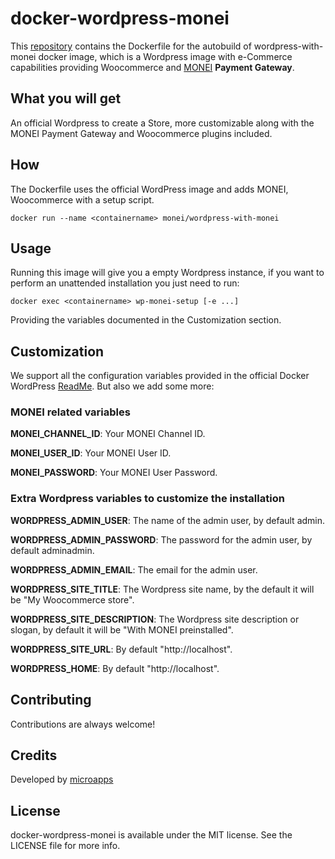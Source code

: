 # docker-wordpress-monei
This [repository](https://github.com/MONEI/docker-wordpress-monei) contains the Dockerfile for the autobuild of wordpress-with-monei docker image, which is a Wordpress image with e-Commerce capabilities providing Woocommerce and [MONEI](https://monei.net/) **Payment Gateway**.

## What you will get
An official Wordpress to create a Store, more customizable along with the MONEI Payment Gateway and Woocommerce plugins included.

## How
The Dockerfile uses the official WordPress image and adds MONEI, Woocommerce with a setup script.

    docker run --name <containername> monei/wordpress-with-monei

## Usage
Running this image will give you a empty Wordpress instance, if you want to perform an unattended installation you just need to run:
    
    docker exec <containername> wp-monei-setup [-e ...]

Providing the variables documented in the Customization section. 

## Customization
We support all the configuration variables provided in the official Docker WordPress [ReadMe](https://github.com/docker-library/docs/tree/master/wordpress). 
But also we add some more:

### MONEI related variables

**MONEI_CHANNEL_ID**: Your MONEI Channel ID.

**MONEI_USER_ID**: Your MONEI User ID.

**MONEI_PASSWORD**: Your MONEI User Password.


### Extra Wordpress variables to customize the installation

**WORDPRESS_ADMIN_USER**: The name of the admin user, by default admin.

**WORDPRESS_ADMIN_PASSWORD**: The password for the admin user, by default adminadmin.

**WORDPRESS_ADMIN_EMAIL**: The email for the admin user.

**WORDPRESS_SITE_TITLE**: The Wordpress site name, by the default it will be "My Woocommerce store".

**WORDPRESS_SITE_DESCRIPTION**: The Wordpress site description or slogan, by default it will be "With MONEI preinstalled".

**WORDPRESS_SITE_URL**: By default "http://localhost".

**WORDPRESS_HOME**: By default "http://localhost".



## Contributing
Contributions are always welcome!

## Credits
Developed by [microapps](http://microapps.com/)

## License
docker-wordpress-monei is available under the MIT license. See the LICENSE file for more info.